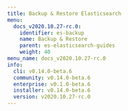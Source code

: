 ```yaml
---
title: Backup & Restore Elasticsearch
menu:
  docs_v2020.10.27-rc.0:
    identifier: es-backup
    name: Backup & Restore
    parent: es-elasticsearch-guides
    weight: 40
menu_name: docs_v2020.10.27-rc.0
info:
  cli: v0.14.0-beta.6
  community: v0.14.0-beta.6
  enterprise: v0.1.0-beta.6
  installer: v0.14.0-beta.6
  version: v2020.10.27-rc.0
---
```


